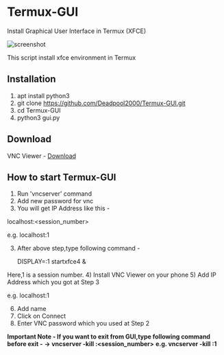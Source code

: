 # Termux-GUI
Install Graphical User Interface in Termux (XFCE)

![screenshot](https://user-images.githubusercontent.com/32305505/74161451-f92a2f80-4c44-11ea-8a84-bd1e9e406b42.png)

This script install xfce environment in Termux

## Installation
1) apt install python3
2) git clone https://github.com/Deadpool2000/Termux-GUI.git
3) cd Termux-GUI
4) python3 gui.py

## Download
VNC Viewer - [Download](https://play.google.com/store/apps/details?id=com.realvnc.viewer.android&hl=en_IN)

## How to start Termux-GUI

1) Run 'vncserver' command
2) Add new password for vnc
3) You will get IP Address like this -

localhost:<session_number>

   e.g. localhost:1
   
3) After above step,type following command -

    DISPLAY=:1 startxfce4 &

Here,1 is a session number.
4) Install VNC Viewer on your phone
5) Add IP Address which you got at Step 3

   e.g. localhost:1
    
6) Add name
7) Click on Connect
8) Enter VNC password which you used at Step 2


**Important Note - If you want to exit from GUI,type following command before exit -**
**-> vncserver -kill :<session_number>**
**e.g. vncserver -kill :1**
